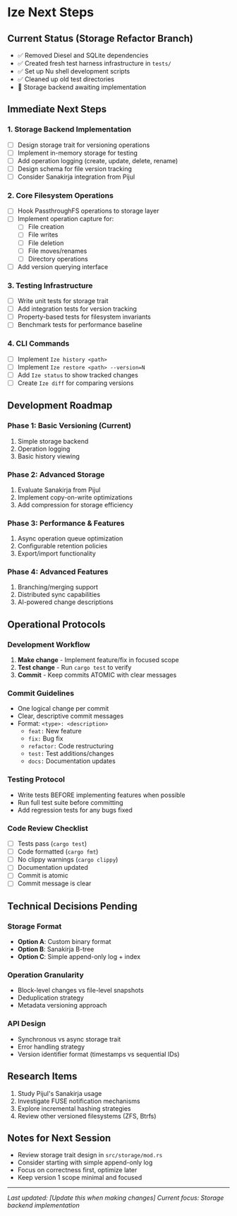 # Ize Next Steps

## Current Status (Storage Refactor Branch)

- ✅ Removed Diesel and SQLite dependencies
- ✅ Created fresh test harness infrastructure in `tests/`
- ✅ Set up Nu shell development scripts
- ✅ Cleaned up old test directories
- 🔄 Storage backend awaiting implementation

## Immediate Next Steps

### 1. Storage Backend Implementation
- [ ] Design storage trait for versioning operations
- [ ] Implement in-memory storage for testing
- [ ] Add operation logging (create, update, delete, rename)
- [ ] Design schema for file version tracking
- [ ] Consider Sanakirja integration from Pijul

### 2. Core Filesystem Operations
- [ ] Hook PassthroughFS operations to storage layer
- [ ] Implement operation capture for:
  - [ ] File creation
  - [ ] File writes
  - [ ] File deletion
  - [ ] File moves/renames
  - [ ] Directory operations
- [ ] Add version querying interface

### 3. Testing Infrastructure
- [ ] Write unit tests for storage trait
- [ ] Add integration tests for version tracking
- [ ] Property-based tests for filesystem invariants
- [ ] Benchmark tests for performance baseline

### 4. CLI Commands
- [ ] Implement `Ize history <path>`
- [ ] Implement `Ize restore <path> --version=N`
- [ ] Add `Ize status` to show tracked changes
- [ ] Create `Ize diff` for comparing versions

## Development Roadmap

### Phase 1: Basic Versioning (Current)
1. Simple storage backend
2. Operation logging
3. Basic history viewing

### Phase 2: Advanced Storage
1. Evaluate Sanakirja from Pijul
2. Implement copy-on-write optimizations
3. Add compression for storage efficiency

### Phase 3: Performance & Features
1. Async operation queue optimization
2. Configurable retention policies
3. Export/import functionality

### Phase 4: Advanced Features
1. Branching/merging support
2. Distributed sync capabilities
3. AI-powered change descriptions

## Operational Protocols

### Development Workflow
1. **Make change** - Implement feature/fix in focused scope
2. **Test change** - Run `cargo test` to verify
3. **Commit** - Keep commits ATOMIC with clear messages

### Commit Guidelines
- One logical change per commit
- Clear, descriptive commit messages
- Format: `<type>: <description>`
  - `feat:` New feature
  - `fix:` Bug fix
  - `refactor:` Code restructuring
  - `test:` Test additions/changes
  - `docs:` Documentation updates

### Testing Protocol
- Write tests BEFORE implementing features when possible
- Run full test suite before committing
- Add regression tests for any bugs fixed

### Code Review Checklist
- [ ] Tests pass (`cargo test`)
- [ ] Code formatted (`cargo fmt`)
- [ ] No clippy warnings (`cargo clippy`)
- [ ] Documentation updated
- [ ] Commit is atomic
- [ ] Commit message is clear

## Technical Decisions Pending

### Storage Format
- **Option A**: Custom binary format
- **Option B**: Sanakirja B-tree
- **Option C**: Simple append-only log + index

### Operation Granularity
- Block-level changes vs file-level snapshots
- Deduplication strategy
- Metadata versioning approach

### API Design
- Synchronous vs async storage trait
- Error handling strategy
- Version identifier format (timestamps vs sequential IDs)

## Research Items

1. Study Pijul's Sanakirja usage
2. Investigate FUSE notification mechanisms
3. Explore incremental hashing strategies
4. Review other versioned filesystems (ZFS, Btrfs)

## Notes for Next Session

- Review storage trait design in `src/storage/mod.rs`
- Consider starting with simple append-only log
- Focus on correctness first, optimize later
- Keep version 1 scope minimal and focused

---

*Last updated: [Update this when making changes]*
*Current focus: Storage backend implementation*
